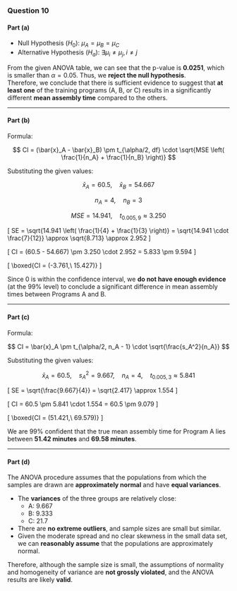 ### Question 10

#### Part (a)

- Null Hypothesis ($H_0$):  $\mu_A = \mu_B = \mu_C$  
- Alternative Hypothesis ($H_a$):  $\exists \mu_i \neq \mu_j, i \neq j$  

From the given ANOVA table, we can see that the p-value is **0.0251**, which is smaller than $\alpha = 0.05$. Thus, we **reject the null hypothesis**.  
Therefore, we conclude that there is sufficient evidence to suggest that **at least one** of the training programs (A, B, or C) results in a significantly different **mean assembly time** compared to the others.

---

#### Part (b)

Formula:

$$
CI = (\bar{x}_A - \bar{x}_B) \pm t_{\alpha/2, df} \cdot \sqrt{MSE \left( \frac{1}{n_A} + \frac{1}{n_B} \right)}
$$  

Substituting the given values:  

$$
\bar{x}_A = 60.5, \quad \bar{x}_B = 54.667
$$  

$$
n_A = 4, \quad n_B = 3
$$  

$$
MSE = 14.941, \quad t_{0.005, 9} \approx 3.250
$$  

\[
SE = \sqrt{14.941 \left( \frac{1}{4} + \frac{1}{3} \right)} = \sqrt{14.941 \cdot \frac{7}{12}} \approx \sqrt{8.713} \approx 2.952
\]

\[
CI = (60.5 - 54.667) \pm 3.250 \cdot 2.952 = 5.833 \pm 9.594
\]

\[
\boxed{CI = (-3.761,\ 15.427)}
\]

Since 0 is within the confidence interval, we **do not have enough evidence** (at the 99% level) to conclude a significant difference in mean assembly times between Programs A and B.

---

#### Part (c)

Formula:

$$
CI = \bar{x}_A \pm t_{\alpha/2, n_A - 1} \cdot \sqrt{\frac{s_A^2}{n_A}}
$$  

Substituting the given values:  

$$
\bar{x}_A = 60.5, \quad s_A^2 = 9.667, \quad n_A = 4, \quad t_{0.005, 3} \approx 5.841
$$  

\[
SE = \sqrt{\frac{9.667}{4}} = \sqrt{2.417} \approx 1.554
\]

\[
CI = 60.5 \pm 5.841 \cdot 1.554 = 60.5 \pm 9.079
\]

\[
\boxed{CI = (51.421,\ 69.579)}
\]

We are 99% confident that the true mean assembly time for Program A lies between **51.42 minutes** and **69.58 minutes**.

---

#### Part (d)

The ANOVA procedure assumes that the populations from which the samples are drawn are **approximately normal** and have **equal variances**.

- The **variances** of the three groups are relatively close:  
  - A: 9.667  
  - B: 9.333  
  - C: 21.7  
- There are **no extreme outliers**, and sample sizes are small but similar.
- Given the moderate spread and no clear skewness in the small data set, we can **reasonably assume** that the populations are approximately normal.

Therefore, although the sample size is small, the assumptions of normality and homogeneity of variance are **not grossly violated**, and the ANOVA results are likely **valid**.
